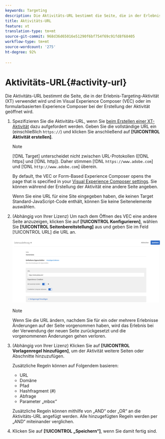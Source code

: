 ```yaml
---
keywords: Targeting
description: Die Aktivitäts-URL bestimmt die Seite, die in der Erlebnis-Targeting-Aktivität verwendet wird und im Visual Experience Composer (VEC) von Adobe Target oder im formularbasierten Experience Composer bei der Erstellung der Aktivität geöffnet wird.
title: Aktivitäts-URL
feature: xt
translation-type: tm+mt
source-git-commit: 968d36d65016e51290f6bf754f69c91fd8f68405
workflow-type: tm+mt
source-wordcount: '275'
ht-degree: 92%

---
```



# Aktivitäts-URL{#activity-url}

Die Aktivitäts-URL bestimmt die Seite, die in der Erlebnis-Targeting-Aktivität (XT) verwendet wird und im Visual Experience Composer (VEC) oder im formularbasierten Experience Composer bei der Erstellung der Aktivität geöffnet wird.

1. Spezifizieren Sie die Aktivitäts-URL, wenn Sie [beim Erstellen einer XT-Aktivität](/help/c-activities/t-experience-target/t-xt-create/xt-create.md) dazu aufgefordert werden. Geben Sie die vollständige URL ein (einschließlich `https://`) und klicken Sie anschließend auf **[!UICONTROL Aktivität erstellen]**.

   >[!NOTE]
   >
   >[!DNL Target] unterscheidet nicht zwischen URL-Protokollen ([!DNL https] und [!DNL http]). Daher stimmen [!DNL `https://www.adobe.com`] und [!DNL `http://www.adobe.com`] überein.
   >
   >By default, the VEC or Form-Based Experience Composer opens the page that is specified in your [Visual Experience Composer settings](/help/administrating-target/visual-experience-composer-set-up.md). Sie können während der Erstellung der Aktivität eine andere Seite angeben.
   >
   >Wenn Sie eine URL für eine Site eingegeben haben, die keinen Target Standard-JavaScript-Code enthält, können Sie keine Seitenelemente auswählen.

1. (Abhängig von Ihrer Lizenz) Um nach dem Öffnen des VEC eine andere Seite anzuzeigen, klicken Sie auf **[!UICONTROL Konfigurieren]**, wählen Sie **[!UICONTROL Seitenbereitstellung]** aus und geben Sie im Feld [!UICONTROL URL] die URL an.

   ![Dialogfeld „Seitenbereitstellung“](/help/c-activities/t-experience-target/t-xt-create/assets/url-config-new.png)

   >[!NOTE]
   >
   >Wenn Sie die URL ändern, nachdem Sie für ein oder mehrere Erlebnisse Änderungen auf der Seite vorgenommen haben, wird das Erlebnis bei der Verwendung der neuen Seite zurückgesetzt und die vorgenommenen Änderungen gehen verloren.

1. (Abhängig von Ihrer Lizenz) Klicken Sie auf **[!UICONTROL Vorlagenregel hinzufügen]**, um der Aktivität weitere Seiten oder Abschnitte hinzuzufügen.

   Zusätzliche Regeln können auf Folgendem basieren:

   * URL
   * Domäne
   * Pfad
   * Hashfragment (#)
   * Abfrage
   * Parameter „mbox“

   Zusätzliche Regeln können mithilfe von „AND“ oder „OR“ an die Aktivitäts-URL angefügt werden. Alle hinzugefügten Regeln werden per „AND“ miteinander verglichen.

1. Klicken Sie auf **[!UICONTROL „Speichern“]**, wenn Sie damit fertig sind.